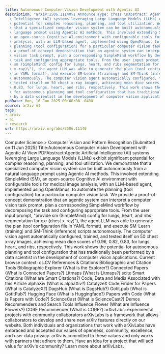 ```yaml
---
title: Autonomous Computer Vision Development with Agentic AI
description: "arXiv:2506.11140v1 Announce Type: cross \nAbstract: Agentic Artificial\
  \ Intelligence (AI) systems leveraging Large Language Models (LLMs) exhibit significant\
  \ potential for complex reasoning, planning, and tool utilization. We demonstrate\
  \ that a specialized computer vision system can be built autonomously from a natural\
  \ language prompt using Agentic AI methods. This involved extending SimpleMind (SM),\
  \ an open-source Cognitive AI environment with configurable tools for medical image\
  \ analysis, with an LLM-based agent, implemented using OpenManus, to automate the\
  \ planning (tool configuration) for a particular computer vision task. We provide\
  \ a proof-of-concept demonstration that an agentic system can interpret a computer\
  \ vision task prompt, plan a corresponding SimpleMind workflow by decomposing the\
  \ task and configuring appropriate tools. From the user input prompt, \"provide\
  \ sm (SimpleMind) config for lungs, heart, and ribs segmentation for cxr (chest\
  \ x-ray)\"), the agent LLM was able to generate the plan (tool configuration file\
  \ in YAML format), and execute SM-Learn (training) and SM-Think (inference) scripts\
  \ autonomously. The computer vision agent automatically configured, trained, and\
  \ tested itself on 50 chest x-ray images, achieving mean dice scores of 0.96, 0.82,\
  \ 0.83, for lungs, heart, and ribs, respectively. This work shows the potential\
  \ for autonomous planning and tool configuration that has traditionally been performed\
  \ by a data scientist in the development of computer vision applications."
pubDate: Mon, 16 Jun 2025 00:00:00 -0400
source: arXiv AI
tags:
- arxiv
- ai
- research
url: https://arxiv.org/abs/2506.11140
---
```


Computer Science > Computer Vision and Pattern Recognition
[Submitted on 11 Jun 2025]
Title:Autonomous Computer Vision Development with Agentic AI
View PDFAbstract:Agentic Artificial Intelligence (AI) systems leveraging Large Language Models (LLMs) exhibit significant potential for complex reasoning, planning, and tool utilization. We demonstrate that a specialized computer vision system can be built autonomously from a natural language prompt using Agentic AI methods. This involved extending SimpleMind (SM), an open-source Cognitive AI environment with configurable tools for medical image analysis, with an LLM-based agent, implemented using OpenManus, to automate the planning (tool configuration) for a particular computer vision task. We provide a proof-of-concept demonstration that an agentic system can interpret a computer vision task prompt, plan a corresponding SimpleMind workflow by decomposing the task and configuring appropriate tools. From the user input prompt, "provide sm (SimpleMind) config for lungs, heart, and ribs segmentation for cxr (chest x-ray)"), the agent LLM was able to generate the plan (tool configuration file in YAML format), and execute SM-Learn (training) and SM-Think (inference) scripts autonomously. The computer vision agent automatically configured, trained, and tested itself on 50 chest x-ray images, achieving mean dice scores of 0.96, 0.82, 0.83, for lungs, heart, and ribs, respectively. This work shows the potential for autonomous planning and tool configuration that has traditionally been performed by a data scientist in the development of computer vision applications.
Current browse context:
cs.CV
References & Citations
Bibliographic and Citation Tools
Bibliographic Explorer (What is the Explorer?)
Connected Papers (What is Connected Papers?)
Litmaps (What is Litmaps?)
scite Smart Citations (What are Smart Citations?)
Code, Data and Media Associated with this Article
alphaXiv (What is alphaXiv?)
CatalyzeX Code Finder for Papers (What is CatalyzeX?)
DagsHub (What is DagsHub?)
Gotit.pub (What is GotitPub?)
Hugging Face (What is Huggingface?)
Papers with Code (What is Papers with Code?)
ScienceCast (What is ScienceCast?)
Demos
Recommenders and Search Tools
Influence Flower (What are Influence Flowers?)
CORE Recommender (What is CORE?)
arXivLabs: experimental projects with community collaborators
arXivLabs is a framework that allows collaborators to develop and share new arXiv features directly on our website.
Both individuals and organizations that work with arXivLabs have embraced and accepted our values of openness, community, excellence, and user data privacy. arXiv is committed to these values and only works with partners that adhere to them.
Have an idea for a project that will add value for arXiv's community? Learn more about arXivLabs.
